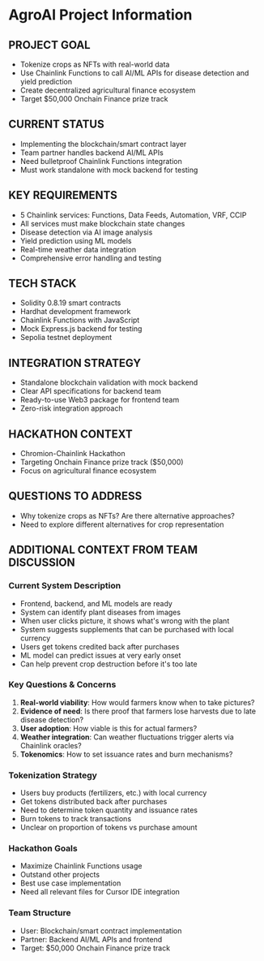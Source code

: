 # AgroAI Project Information

## PROJECT GOAL
- Tokenize crops as NFTs with real-world data
- Use Chainlink Functions to call AI/ML APIs for disease detection and yield prediction
- Create decentralized agricultural finance ecosystem
- Target $50,000 Onchain Finance prize track

## CURRENT STATUS
- Implementing the blockchain/smart contract layer
- Team partner handles backend AI/ML APIs
- Need bulletproof Chainlink Functions integration
- Must work standalone with mock backend for testing

## KEY REQUIREMENTS
- 5 Chainlink services: Functions, Data Feeds, Automation, VRF, CCIP
- All services must make blockchain state changes
- Disease detection via AI image analysis
- Yield prediction using ML models
- Real-time weather data integration
- Comprehensive error handling and testing

## TECH STACK
- Solidity 0.8.19 smart contracts
- Hardhat development framework
- Chainlink Functions with JavaScript
- Mock Express.js backend for testing
- Sepolia testnet deployment

## INTEGRATION STRATEGY
- Standalone blockchain validation with mock backend
- Clear API specifications for backend team
- Ready-to-use Web3 package for frontend team
- Zero-risk integration approach

## HACKATHON CONTEXT
- Chromion-Chainlink Hackathon
- Targeting Onchain Finance prize track ($50,000)
- Focus on agricultural finance ecosystem

## QUESTIONS TO ADDRESS
- Why tokenize crops as NFTs? Are there alternative approaches?
- Need to explore different alternatives for crop representation



## ADDITIONAL CONTEXT FROM TEAM DISCUSSION

### Current System Description
- Frontend, backend, and ML models are ready
- System can identify plant diseases from images
- When user clicks picture, it shows what's wrong with the plant
- System suggests supplements that can be purchased with local currency
- Users get tokens credited back after purchases
- ML model can predict issues at very early onset
- Can help prevent crop destruction before it's too late

### Key Questions & Concerns
1. **Real-world viability**: How would farmers know when to take pictures?
2. **Evidence of need**: Is there proof that farmers lose harvests due to late disease detection?
3. **User adoption**: How viable is this for actual farmers?
4. **Weather integration**: Can weather fluctuations trigger alerts via Chainlink oracles?
5. **Tokenomics**: How to set issuance rates and burn mechanisms?

### Tokenization Strategy
- Users buy products (fertilizers, etc.) with local currency
- Get tokens distributed back after purchases
- Need to determine token quantity and issuance rates
- Burn tokens to track transactions
- Unclear on proportion of tokens vs purchase amount

### Hackathon Goals
- Maximize Chainlink Functions usage
- Outstand other projects
- Best use case implementation
- Need all relevant files for Cursor IDE integration

### Team Structure
- User: Blockchain/smart contract implementation
- Partner: Backend AI/ML APIs and frontend
- Target: $50,000 Onchain Finance prize track

